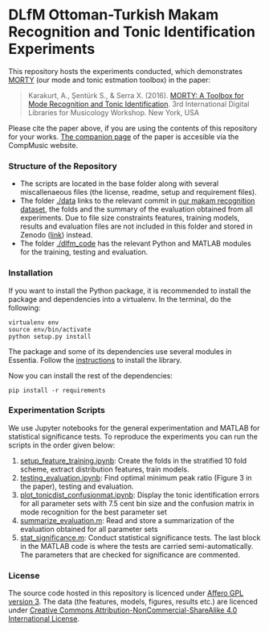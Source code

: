 # DLfM Ottoman-Turkish Makam Recognition and Tonic Identification Experiments

This repository hosts the experiments conducted, which demonstrates [MORTY](https://github.com/altugkarakurt/morty) (our mode and tonic estmation toolbox) in the paper:

> Karakurt, A., Şentürk S., & Serra X. (2016).  [MORTY: A Toolbox for Mode Recognition and Tonic Identification](http://mtg.upf.edu/node/3538). 3rd International Digital Libraries for Musicology Workshop. New York, USA

Please cite the paper above, if you are using the contents of this repository for your works. [The companion page](http://compmusic.upf.edu/node/319) of the paper is accesible via the CompMusic website.

### Structure of the Repository
- The scripts are located in the base folder along with several miscallenaeous files (the license, readme, setup and requirement files).
- The folder [./data](https://github.com/sertansenturk/makam_recognition_experiments/tree/master/data) links to the relevant commit in [our makam recognition dataset](https://github.com/MTG/otmm_makam_recognition_dataset/releases/tag/dlfm2016), the folds and the summary of the evaluation obtained from all experiments. Due to file size constraints features, training models, results and evaluation files are not included in this folder and stored in Zenodo ([link](https://zenodo.org/record/57999)) instead.
- The folder [./dlfm_code](https://github.com/sertansenturk/makam_recognition_experiments/tree/master/dlfm_code) has the relevant Python and MATLAB modules for the training, testing and evaluation.

### Installation

If you want to install the Python package, it is recommended to install the package and dependencies into a virtualenv. In the terminal, do the following:

    virtualenv env
    source env/bin/activate
    python setup.py install

The package and some of its dependencies use several modules in Essentia. Follow the [instructions](essentia.upf.edu/documentation/installing.html) to install the library.

Now you can install the rest of the dependencies:

    pip install -r requirements
    
### Experimentation Scripts

We use Jupyter notebooks for the general experimentation and MATLAB for statistical significance tests. To reproduce the experiments you can run the scripts in the order given below:

1. [setup_feature_training.ipynb](https://github.com/sertansenturk/makam_recognition_experiments/blob/master/setup_feature_training.ipynb): Create the folds in the stratified 10 fold scheme, extract distribution features, train models. 
2. [testing_evaluation.ipynb](https://github.com/sertansenturk/makam_recognition_experiments/blob/master/testing_evaluation.ipynb): Find optimal minimum peak ratio (Figure 3 in the paper), testing and evaluation.
3. [plot_tonicdist_confusionmat.ipynb](https://github.com/sertansenturk/makam_recognition_experiments/blob/master/plot_tonicdist_confusionmat.ipynb): Display the tonic identification errors for all parameter sets with 7.5 cent bin size and the confusion matrix in mode recognition for the best parameter set
4. [summarize_evaluation.m](https://github.com/sertansenturk/makam_recognition_experiments/blob/master/summarize_evaluation.m): Read and store a summarization of the evaluation obtained for all parameter sets
5. [stat_significance.m](https://github.com/sertansenturk/makam_recognition_experiments/blob/master/stat_significance.m): Conduct statistical significance tests. The last block in the MATLAB code is where the tests are carried semi-automatically. The parameters that are checked for significance are commented.

### License

The source code hosted in this repository is licenced under [Affero GPL version 3](https://www.gnu.org/licenses/agpl-3.0.en.html). The data (the features, models,  figures, results etc.) are licenced under [Creative Commons Attribution-NonCommercial-ShareAlike 4.0 International License](http://creativecommons.org/licenses/by-nc-sa/4.0/).
